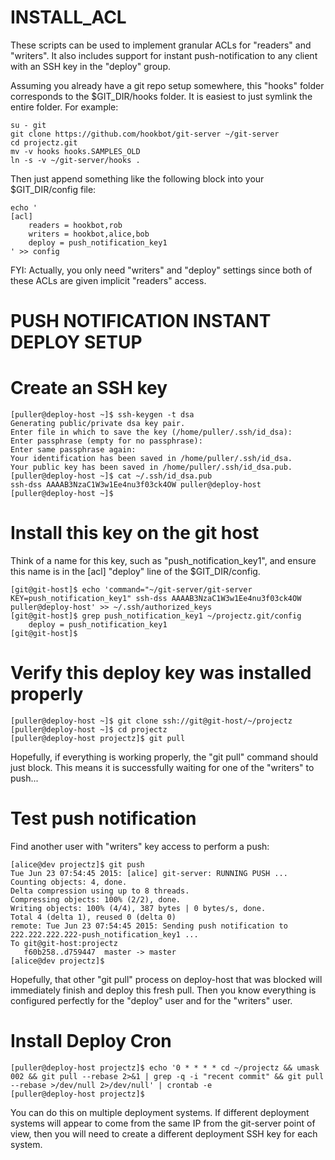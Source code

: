 # INSTALL_ACL

These scripts can be used to implement granular ACLs for "readers" and "writers".
It also includes support for instant push-notification to any client with an
SSH key in the "deploy" group.

Assuming you already have a git repo setup somewhere,
this "hooks" folder corresponds to the $GIT_DIR/hooks folder.
It is easiest to just symlink the entire folder. For example:

```
su - git
git clone https://github.com/hookbot/git-server ~/git-server
cd projectz.git
mv -v hooks hooks.SAMPLES_OLD
ln -s -v ~/git-server/hooks .
```

Then just append something like the following block into
your $GIT_DIR/config file:

```
echo '
[acl]
	readers = hookbot,rob
	writers = hookbot,alice,bob
	deploy = push_notification_key1
' >> config
```

FYI: Actually, you only need "writers" and "deploy" settings
since both of these ACLs are given implicit "readers" access.

# PUSH NOTIFICATION INSTANT DEPLOY SETUP

# Create an SSH key

```
[puller@deploy-host ~]$ ssh-keygen -t dsa
Generating public/private dsa key pair.
Enter file in which to save the key (/home/puller/.ssh/id_dsa):
Enter passphrase (empty for no passphrase):
Enter same passphrase again:
Your identification has been saved in /home/puller/.ssh/id_dsa.
Your public key has been saved in /home/puller/.ssh/id_dsa.pub.
[puller@deploy-host ~]$ cat ~/.ssh/id_dsa.pub
ssh-dss AAAAB3NzaC1W3w1Ee4nu3f03ck4OW puller@deploy-host
[puller@deploy-host ~]$
```

# Install this key on the git host

Think of a name for this key, such as "push_notification_key1", and
ensure this name is in the [acl] "deploy" line of the $GIT_DIR/config.

```
[git@git-host]$ echo 'command="~/git-server/git-server KEY=push_notification_key1" ssh-dss AAAAB3NzaC1W3w1Ee4nu3f03ck4OW puller@deploy-host' >> ~/.ssh/authorized_keys
[git@git-host]$ grep push_notification_key1 ~/projectz.git/config
	deploy = push_notification_key1
[git@git-host]$
```

# Verify this deploy key was installed properly

```
[puller@deploy-host ~]$ git clone ssh://git@git-host/~/projectz
[puller@deploy-host ~]$ cd projectz
[puller@deploy-host projectz]$ git pull
```

Hopefully, if everything is working properly, the "git pull"
command should just block. This means it is successfully
waiting for one of the "writers" to push...

# Test push notification

Find another user with "writers" key access to perform a push:

```
[alice@dev projectz]$ git push
Tue Jun 23 07:54:45 2015: [alice] git-server: RUNNING PUSH ...
Counting objects: 4, done.
Delta compression using up to 8 threads.
Compressing objects: 100% (2/2), done.
Writing objects: 100% (4/4), 387 bytes | 0 bytes/s, done.
Total 4 (delta 1), reused 0 (delta 0)
remote: Tue Jun 23 07:54:45 2015: Sending push notification to 222.222.222.222-push_notification_key1 ...
To git@git-host:projectz
   f60b258..d759447  master -> master
[alice@dev projectz]$
```

Hopefully, that other "git pull" process on deploy-host that was blocked will
immediately finish and deploy this fresh pull. Then you know everything is
configured perfectly for the "deploy" user and for the "writers" user.

# Install Deploy Cron

```
[puller@deploy-host projectz]$ echo '0 * * * * cd ~/projectz && umask 002 && git pull --rebase 2>&1 | grep -q -i "recent commit" && git pull --rebase >/dev/null 2>/dev/null' | crontab -e
[puller@deploy-host projectz]$
```

You can do this on multiple deployment systems.
If different deployment systems will appear to come from the
same IP from the git-server point of view, then you will need
to create a different deployment SSH key for each system.
